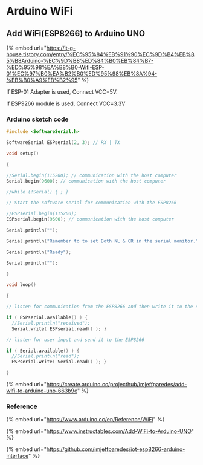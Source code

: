 # Arduino WiFi



## Add WiFi(ESP8266) to Arduino UNO

{% embed url="https://it-g-house.tistory.com/entry/%EC%95%84%EB%91%90%EC%9D%B4%EB%85%B8Arduino-%EC%9D%B8%ED%84%B0%EB%84%B7-%ED%95%98%EA%B8%B0-Wifi-ESP-01%EC%97%B0%EA%B2%B0%ED%95%98%EB%8A%94-%EB%B0%A9%EB%B2%95" %}

If ESP-01 Adapter is used, Connect VCC=5V.&#x20;

If ESP9266 module is used, Connect VCC=3.3V

###

### Arduino sketch code&#x20;

```c
#include <SoftwareSerial.h>

SoftwareSerial ESPserial(2, 3); // RX | TX

void setup()

{

//Serial.begin(115200); // communication with the host computer
Serial.begin(9600); // communication with the host computer

//while (!Serial) { ; }

// Start the software serial for communication with the ESP8266

//ESPserial.begin(115200);
ESPserial.begin(9600); // communication with the host computer

Serial.println("");

Serial.println("Remember to to set Both NL & CR in the serial monitor.");

Serial.println("Ready");

Serial.println("");

}

void loop()

{

// listen for communication from the ESP8266 and then write it to the serial monitor

if ( ESPserial.available() ) { 
  //Serial.println("received"); 
  Serial.write( ESPserial.read() ); }

// listen for user input and send it to the ESP8266

if ( Serial.available() ) { 
  //Serial.println("read");
  ESPserial.write( Serial.read() ); }

}
```



{% embed url="https://create.arduino.cc/projecthub/imjeffparedes/add-wifi-to-arduino-uno-663b9e" %}

### Reference

{% embed url="https://www.arduino.cc/en/Reference/WiFi" %}

{% embed url="https://www.instructables.com/Add-WiFi-to-Arduino-UNO" %}

{% embed url="https://github.com/imjeffparedes/iot-esp8266-arduino-interface" %}
